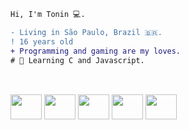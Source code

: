```diff
Hi, I'm Tonin 💻.

- Living in São Paulo, Brazil 🇧🇷.
! 16 years old
+ Programming and gaming are my loves.
# 📖 Learning C and Javascript.
```
##
<div style="display: inline_block"><br>
  <img align="center" height="40" width="50" src="https://cdn.jsdelivr.net/gh/devicons/devicon/icons/html5/html5-original.svg" />
  <img align="center" height="40" width="50" src="https://cdn.jsdelivr.net/gh/devicons/devicon/icons/css3/css3-original.svg" />
  <img align="center" height="40" width="50" src="https://cdn.jsdelivr.net/gh/devicons/devicon/icons/javascript/javascript-original.svg" />
  <img align="center" height="40" width="50" src="https://cdn.jsdelivr.net/gh/devicons/devicon/icons/bootstrap/bootstrap-original.svg" />
  <img align="center" height="40" width="50" src="https://cdn.jsdelivr.net/gh/devicons/devicon/icons/c/c-original.svg" />
</div>  
